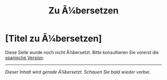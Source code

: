 ﻿---
title: [Zu Ã¼bersetzen]
---

<!-- TODO: translation missing - German version -->

# [Titel zu Ã¼bersetzen]

Diese Seite wurde noch nicht Ã¼bersetzt. Bitte konsultieren Sie vorerst die [spanische Version](/es/mitos-amistad).

---

*Dieser Inhalt wird gerade Ã¼bersetzt. Schauen Sie bald wieder vorbei.*
